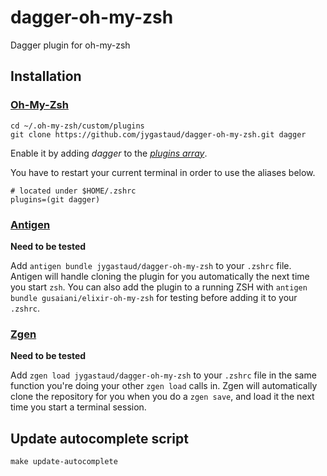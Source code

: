 # dagger-oh-my-zsh

Dagger plugin for oh-my-zsh

## Installation

### [Oh-My-Zsh](http://ohmyz.sh/)

```
cd ~/.oh-my-zsh/custom/plugins
git clone https://github.com/jygastaud/dagger-oh-my-zsh.git dagger
```

Enable it by adding _dagger_ to the [_plugins array_](https://github.com/robbyrussell/oh-my-zsh/blob/master/templates/zshrc.zsh-template#L66).

You have to restart your current terminal in order to use the aliases below.

```
# located under $HOME/.zshrc
plugins=(git dagger)
```

### [Antigen](https://github.com/zsh-users/antigen)

**Need to be tested**

Add `antigen bundle jygastaud/dagger-oh-my-zsh` to your `.zshrc` file. Antigen will handle cloning the plugin for you automatically the next time you start `zsh`. You can also add the plugin to a running ZSH with `antigen bundle gusaiani/elixir-oh-my-zsh` for testing before adding it to your `.zshrc`.


### [Zgen](https://github.com/tarjoilija/zgen)

**Need to be tested**

Add `zgen load jygastaud/dagger-oh-my-zsh` to your `.zshrc` file in the same function you're doing your other `zgen load` calls in. Zgen will automatically clone the repository for you when you do a `zgen save`, and load it the next time you start a terminal session.


## Update autocomplete script

`make update-autocomplete`

